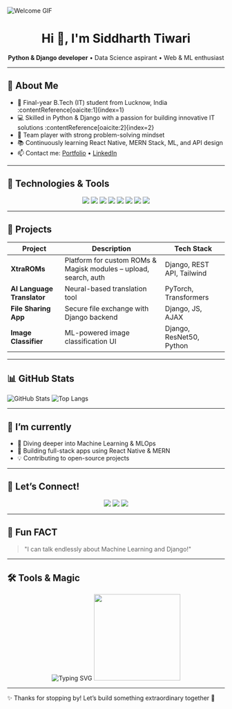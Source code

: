<!-- Animated Intro GIF -->
![Welcome GIF](https://media.giphy.com/media/duzpaTbCUy9Vu/giphy.gif)

<h1 align="center">Hi 👋, I'm Siddharth Tiwari</h1>
<p align="center">
  <strong>Python & Django developer</strong> • Data Science aspirant • Web & ML enthusiast
</p>

---

## 🔭 About Me
- 🏫 Final-year B.Tech (IT) student from Lucknow, India :contentReference[oaicite:1]{index=1}  
- 💻 Skilled in Python & Django with a passion for building innovative IT solutions :contentReference[oaicite:2]{index=2}  
- 🤝 Team player with strong problem-solving mindset  
- 📚 Continuously learning React Native, MERN Stack, ML, and API design  
- 📫 Contact me: [Portfolio](https://portfolio-llsiddharthll.vercel.app) • [LinkedIn](https://linkedin.com/in/siddharth-tiwari-553735295)  

---

## 🧰 Technologies & Tools
<p align="center">
  <img src="https://img.shields.io/badge/Python-3776AB?style=for-the-badge&logo=python&logoColor=FFD43B" />
  <img src="https://img.shields.io/badge/Django-092E20?style=for-the-badge&logo=django&logoColor=white" />
  <img src="https://img.shields.io/badge/ReactJS-20232A?style=for-the-badge&logo=react&logoColor=61DAFB" />
  <img src="https://img.shields.io/badge/Node.js-339933?style=for-the-badge&logo=nodedotjs&logoColor=white" />
  <img src="https://img.shields.io/badge/JavaScript-F7DF1E?style=for-the-badge&logo=javascript&logoColor=black" />
  <img src="https://img.shields.io/badge/Tailwind_CSS-38B2AC?style=for-the-badge&logo=tailwind-css&logoColor=white" />
  <img src="https://img.shields.io/badge/SQL-003B57?style=for-the-badge&logo=mysql&logoColor=white" />
  <img src="https://img.shields.io/badge/Power_BI-F2C811?style=for-the-badge&logo=power-bi&logoColor=black" />
</p>

---

## 🚀 Projects
| Project | Description | Tech Stack |
|--------|-------------|------------|
| **XtraROMs** | Platform for custom ROMs & Magisk modules – upload, search, auth | Django, REST API, Tailwind |
| **AI Language Translator** | Neural-based translation tool | PyTorch, Transformers |
| **File Sharing App** | Secure file exchange with Django backend | Django, JS, AJAX |
| **Image Classifier** | ML-powered image classification UI | Django, ResNet50, Python |

---

## 📊 GitHub Stats
![GitHub Stats](https://github-readme-stats.vercel.app/api?username=llSiddharthll&show_icons=true&theme=radical)
![Top Langs](https://github-readme-stats.vercel.app/api/top-langs/?username=llSiddharthll&layout=compact&theme=radical)

---

## 🎯 I’m currently
- 🧠 Diving deeper into Machine Learning & MLOps  
- 📱 Building full-stack apps using React Native & MERN  
- 💡 Contributing to open-source projects  

---

## 🤝 Let’s Connect!
<p align="center">
  <a href="https://linkedin.com/in/siddharth-tiwari-553735295"><img src="https://img.shields.io/badge/LinkedIn-0A66C2?style=for-the-badge&logo=linkedin&logoColor=white" /></a>
  <a href="https://github.com/llSiddharthll"><img src="https://img.shields.io/badge/GitHub-181717?style=for-the-badge&logo=github&logoColor=white" /></a>
  <a href="https://portfolio-llsiddharthll.vercel.app"><img src="https://img.shields.io/badge/Portfolio-%23FF5722?style=for-the-badge&logo=about.me&logoColor=white" /></a>
</p>

---

## 🎉 Fun FACT
> "I can talk endlessly about Machine Learning and Django!"

---

## 🛠 Tools & Magic
<p align="center">
  <img src="https://github.com/denvercoder1/readme-typing-svg/blob/master/typing.svg" alt="Typing SVG" />
  <img src="https://media.giphy.com/media/3o6Zt6ML6BklcajjsA/giphy.gif" width="200" />
</p>

---

✨ Thanks for stopping by! Let’s build something extraordinary together 🚀
